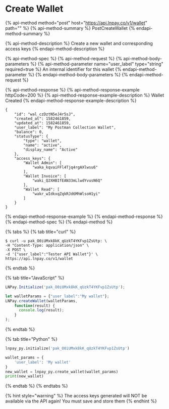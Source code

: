 # Create Wallet

{% api-method method="post" host="https://api.lnpay.co/v1/wallet" path="" %}
{% api-method-summary %}
PostCreateWallet
{% endapi-method-summary %}

{% api-method-description %}
Create a new wallet and corresponding access keys
{% endapi-method-description %}

{% api-method-spec %}
{% api-method-request %}
{% api-method-body-parameters %}
{% api-method-parameter name="user\_label" type="string" required=true %}
An internal identifier for this wallet
{% endapi-method-parameter %}
{% endapi-method-body-parameters %}
{% endapi-method-request %}

{% api-method-response %}
{% api-method-response-example httpCode=200 %}
{% api-method-response-example-description %}
Wallet Created
{% endapi-method-response-example-description %}

```
{
    "id": "wal_czDztN5eJ4r5sJ",
    "created_at": 1582461859,
    "updated_at": 1582461859,
    "user_label": "My Postman Collection Wallet",
    "balance": 0,
    "statusType": {
        "type": "wallet",
        "name": "active",
        "display_name": "Active"
    },
    "access_keys": {
        "Wallet Admin": [
            "waka_kqvaiFFl4Tjq4rgAXlwsu6"
        ],
        "Wallet Invoice": [
            "waki_Q2XHBIfEAN33mLlwdYvusN6Q"
        ],
        "Wallet Read": [
            "wakr_wIdkxqZqkRJd6MhWlsoH1yi"
        ]
    }
}
```
{% endapi-method-response-example %}
{% endapi-method-response %}
{% endapi-method-spec %}
{% endapi-method %}

{% tabs %}
{% tab title="curl" %}
```text
$ curl -u pak_O0iUMxk8kK_qUzkT4YKFvp1ZsUtp: \
-H "Content-Type: application/json" \
-X POST \
-d '{"user_label":"Tester API Wallet"}' \
https://api.lnpay.co/v1/wallet
```
{% endtab %}

{% tab title="JavaScript" %}
```javascript
LNPay.Initialize('pak_O0iUMxk8kK_qUzkT4YKFvp1ZsUtp');

let walletParams = {"user_label":"My wallet"};
LNPay.createWallet(walletParams,
    function(result) {
      console.log(result);
    }
);
```
{% endtab %}

{% tab title="Python" %}
```python
lnpay_py.initialize('pak_O0iUMxk8kK_qUzkT4YKFvp1ZsUtp')

wallet_params = {
    'user_label': 'My wallet'
}
new_wallet = lnpay_py.create_wallet(wallet_params)
print(new_wallet)
```
{% endtab %}
{% endtabs %}

{% hint style="warning" %}
The access keys generated will NOT be available via the API again! You must save and store them
{% endhint %}



